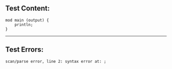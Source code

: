 
Test Content: 
-------------------------
```
mod main (output) {
    println;
}
```
------------------------

Test Errors:
-------------------------
```
scan/parse error, line 2: syntax error at: ;
```
